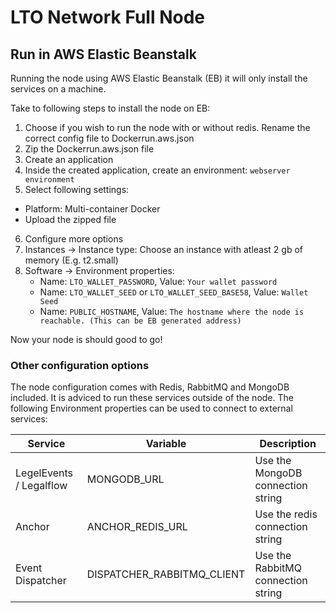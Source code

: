 # LTO Network Full Node

## Run in AWS Elastic Beanstalk

Running the node using AWS Elastic Beanstalk (EB) it will only install the services on a machine. 

Take to following steps to install the node on EB:

1. Choose if you wish to run the node with or without redis. Rename the correct config file to Dockerrun.aws.json
2. Zip the Dockerrun.aws.json file
3. Create an application
4. Inside the created application, create an environment: `webserver environment`
5. Select following settings:
  - Platform: Multi-container Docker
  - Upload the zipped file
6. Configure more options
7. Instances -> Instance type: Choose an instance with atleast 2 gb of memory (E.g. t2.small)
6. Software -> Environment properties:
    - Name: `LTO_WALLET_PASSWORD`, Value: `Your wallet password`
    - Name: `LTO_WALLET_SEED` or `LTO_WALLET_SEED_BASE58`, Value: `Wallet Seed`
    - Name: `PUBLIC_HOSTNAME`, Value: `The hostname where the node is reachable. (This can be EB generated address)`

Now your node is should good to go!

### Other configuration options

The node configuration comes with Redis, RabbitMQ and MongoDB included. It is adviced to run these services outside of 
the node. The following Environment properties can be used to connect to external services:

Service                   | Variable                    | Description                           
------------------------- | ----------------------------| -------------------------------------
LegelEvents / Legalflow   | MONGODB_URL                 | Use the MongoDB connection string    
Anchor                    | ANCHOR_REDIS_URL            | Use the redis connection string      
Event Dispatcher          | DISPATCHER_RABBITMQ_CLIENT  | Use the RabbitMQ connection string    

